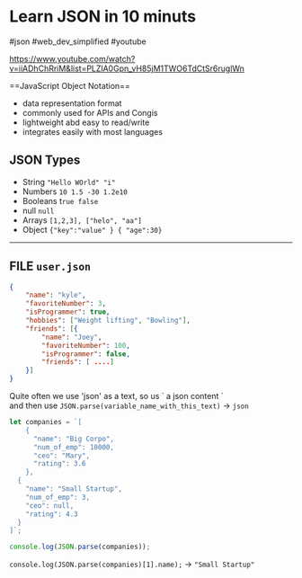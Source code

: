 
# Learn JSON in 10 minuts
#json   #web_dev_simplified #youtube


https://www.youtube.com/watch?v=iiADhChRriM&list=PLZlA0Gpn_vH85jM1TWO6TdCtSr6ruglWn

==JavaScript Object Notation==
- data representation format
- commonly used for APIs and Congis
- lightweight abd easy to read/write
- integrates easily with most languages


## JSON Types
- String     ``"Hello WOrld" "i"``
- Numbers `10 1.5 -30 1.2e10`
- Booleans t`rue false`
- null `null`
- Arrays `[1,2,3], ["helo", "aa"]`
- Object `{"key":"value" } { "age":30}`

----
## FILE `user.json`
```json
{
	"name": "kyle",
	"favoriteNumber": 3,
	"isProgrammer": true,
	"hobbies": ["Weight lifting", "Bowling"],
	"friends": [{
		"name": "Joey",
		"favoriteNumber": 100,
		"isProgrammer": false,
		"friends": [ ....]
	}]
}
```

Quite often we use 'json' as a text,
so us \` a json content  \`  
and then use `JSON.parse(variable_name_with_this_text)` -> `json`

```javascript
let companies = `[
    {
      "name": "Big Corpo",
      "num_of_emp": 10000,
      "ceo": "Mary",
      "rating": 3.6
    },
  {
    "name": "Small Startup",
    "num_of_emp": 3,
    "ceo": null,
    "rating": 4.3
  }
]`;

console.log(JSON.parse(companies));
```

`console.log(JSON.parse(companies)[1].name);` -> `"Small Startup"`




















